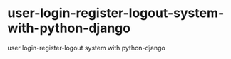 # user-login-register-logout-system-with-python-django
user login-register-logout system with python-django
